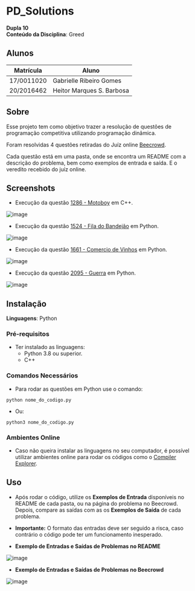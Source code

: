 # PD_Solutions

**Dupla 10**<br>
**Conteúdo da Disciplina**: Greed<br>

## Alunos
|Matrícula | Aluno |
| -- | -- |
| 17/0011020  |  Gabrielle Ribeiro Gomes |
| 20/2016462  |  Heitor Marques S. Barbosa |

## Sobre  

Esse projeto tem como objetivo trazer a resolução de questões de programação competitiva utilizando programação dinâmica.

Foram resolvidas 4 questões retiradas do Juíz online [Beecrowd](https://www.beecrowd.com.br/).

Cada questão está em uma pasta, onde se encontra um README com a descrição do problema, bem como exemplos de entrada e saída. E o veredito recebido do juíz online.


## Screenshots

 - Execução da questão [1286 - Motoboy](https://www.beecrowd.com.br/repository/UOJ_1286.html) em C++. <br>
 
![image](https://user-images.githubusercontent.com/63034102/212784789-7923f3a5-8e16-4420-a269-ec60eecc3bee.png)
 
 - Execução da questão [1524 - Fila do Bandejão](https://github.com/projeto-de-algoritmos/Greed_Solutions/tree/master/1524%20-%20Fila%20do%20Bandej%C3%A3o) em Python. <br>
 
![image](https://user-images.githubusercontent.com/33001620/212790526-7ddb87bd-df3e-4642-8cc0-d754a34e6f82.png)
 
 - Execução da questão [1661 - Comercio de Vinhos](https://github.com/projeto-de-algoritmos/Greed_Solutions/tree/master/1661%20-%20Comercio%20de%20Vinhos) em Python. <br>
 
![image](https://user-images.githubusercontent.com/33001620/212790392-03f58aa4-1d4f-47a9-af5d-c86994eb641b.png)

 - Execução da questão [2095 - Guerra](https://github.com/projeto-de-algoritmos/Greed_Solutions/tree/master/2095%20-%20Guerra) em Python. <br>
 
![image](https://user-images.githubusercontent.com/63034102/212784854-c0101d83-121a-4fb3-ade7-911fadf2ac09.png)


## Instalação 
**Linguagens**: Python<br>

### Pré-requisitos
  - Ter instalado as linguagens:
    - Python 3.8 ou superior.
    - C++
    
### Comandos Necessários

  - Para rodar as questões em Python use o comando:
  
  ```
  python nome_do_codigo.py
  ```
  
  - Ou:
  
  ```
  python3 nome_do_codigo.py
  ```
  
  
  
### Ambientes Online

 - Caso não queira instalar as linguagens no seu computador, é possível utilizar ambientes online para rodar os códigos como o [Compiler Explorer](https://godbolt.org/). <br>
   
## Uso 

 - Após rodar o código, utilize os **Exemplos de Entrada** disponíveis no README de cada pasta, ou na página do problema no Beecrowd. Depois, compare as saídas com as os **Exemplos de Saída** de cada problema.
 
 - **Importante:** O formato das entradas deve ser seguido a risca, caso contrário o código pode ter um funcionamento inesperado.
 
 - **Exemplo de Entradas e Saídas de Problemas no README** <br>
 
 ![image](https://user-images.githubusercontent.com/33001620/203197165-31eb7378-1ed5-4ab8-83fc-fdafea9bfc6e.png)
 
 - **Exemplo de Entradas e Saídas de Problemas no Beecrowd** <br>
 
 ![image](https://user-images.githubusercontent.com/33001620/203197240-6f4c19e7-3bff-4a4b-82b3-5845ecc3e90a.png)

